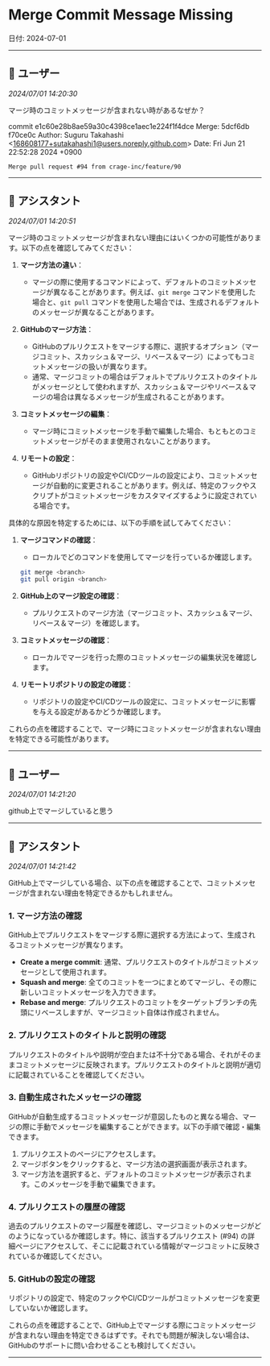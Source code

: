 # Merge Commit Message Missing

日付: 2024-07-01

---

## 👤 ユーザー
*2024/07/01 14:20:30*

マージ時のコミットメッセージが含まれない時があるなぜか？

commit e1c60e28b8ae59a30c4398ce1aec1e224f1f4dce
Merge: 5dcf6db f70ce0c
Author: Suguru Takahashi &lt;168608177+sutakahashi1@users.noreply.github.com&gt;
Date:   Fri Jun 21 22:52:28 2024 +0900

    Merge pull request #94 from crage-inc/feature/90

---

## 🤖 アシスタント
*2024/07/01 14:20:51*

マージ時のコミットメッセージが含まれない理由にはいくつかの可能性があります。以下の点を確認してみてください：

1. **マージ方法の違い**：
    - マージの際に使用するコマンドによって、デフォルトのコミットメッセージが異なることがあります。例えば、`git merge` コマンドを使用した場合と、`git pull` コマンドを使用した場合では、生成されるデフォルトのメッセージが異なることがあります。

2. **GitHubのマージ方法**：
    - GitHubのプルリクエストをマージする際に、選択するオプション（マージコミット、スカッシュ＆マージ、リベース＆マージ）によってもコミットメッセージの扱いが異なります。
    - 通常、マージコミットの場合はデフォルトでプルリクエストのタイトルがメッセージとして使われますが、スカッシュ＆マージやリベース＆マージの場合は異なるメッセージが生成されることがあります。

3. **コミットメッセージの編集**：
    - マージ時にコミットメッセージを手動で編集した場合、もともとのコミットメッセージがそのまま使用されないことがあります。

4. **リモートの設定**：
    - GitHubリポジトリの設定やCI/CDツールの設定により、コミットメッセージが自動的に変更されることがあります。例えば、特定のフックやスクリプトがコミットメッセージをカスタマイズするように設定されている場合です。

具体的な原因を特定するためには、以下の手順を試してみてください：

1. **マージコマンドの確認**：
    - ローカルでどのコマンドを使用してマージを行っているか確認します。
    
    ```sh
    git merge <branch>
    git pull origin <branch>
    ```

2. **GitHub上のマージ設定の確認**：
    - プルリクエストのマージ方法（マージコミット、スカッシュ＆マージ、リベース＆マージ）を確認します。

3. **コミットメッセージの確認**：
    - ローカルでマージを行った際のコミットメッセージの編集状況を確認します。

4. **リモートリポジトリの設定の確認**：
    - リポジトリの設定やCI/CDツールの設定に、コミットメッセージに影響を与える設定があるかどうか確認します。

これらの点を確認することで、マージ時にコミットメッセージが含まれない理由を特定できる可能性があります。

---

## 👤 ユーザー
*2024/07/01 14:21:20*

github上でマージしていると思う

---

## 🤖 アシスタント
*2024/07/01 14:21:42*

GitHub上でマージしている場合、以下の点を確認することで、コミットメッセージが含まれない理由を特定できるかもしれません。

### 1. マージ方法の確認
GitHub上でプルリクエストをマージする際に選択する方法によって、生成されるコミットメッセージが異なります。

- **Create a merge commit**: 通常、プルリクエストのタイトルがコミットメッセージとして使用されます。
- **Squash and merge**: 全てのコミットを一つにまとめてマージし、その際に新しいコミットメッセージを入力できます。
- **Rebase and merge**: プルリクエストのコミットをターゲットブランチの先頭にリベースしますが、マージコミット自体は作成されません。

### 2. プルリクエストのタイトルと説明の確認
プルリクエストのタイトルや説明が空白または不十分である場合、それがそのままコミットメッセージに反映されます。プルリクエストのタイトルと説明が適切に記載されていることを確認してください。

### 3. 自動生成されたメッセージの確認
GitHubが自動生成するコミットメッセージが意図したものと異なる場合、マージの際に手動でメッセージを編集することができます。以下の手順で確認・編集できます。

1. プルリクエストのページにアクセスします。
2. マージボタンをクリックすると、マージ方法の選択画面が表示されます。
3. マージ方法を選択すると、デフォルトのコミットメッセージが表示されます。このメッセージを手動で編集できます。

### 4. プルリクエストの履歴の確認
過去のプルリクエストのマージ履歴を確認し、マージコミットのメッセージがどのようになっているか確認します。特に、該当するプルリクエスト (#94) の詳細ページにアクセスして、そこに記載されている情報がマージコミットに反映されているか確認してください。

### 5. GitHubの設定の確認
リポジトリの設定で、特定のフックやCI/CDツールがコミットメッセージを変更していないか確認します。

これらの点を確認することで、GitHub上でマージする際にコミットメッセージが含まれない理由を特定できるはずです。それでも問題が解決しない場合は、GitHubのサポートに問い合わせることも検討してください。

---
